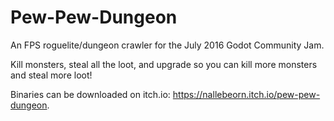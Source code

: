 # Pew-Pew-Dungeon
An FPS roguelite/dungeon crawler for the July 2016 Godot Community Jam.

Kill monsters, steal all the loot, and upgrade so you can kill more monsters and steal more loot!

Binaries can be downloaded on itch.io: https://nallebeorn.itch.io/pew-pew-dungeon.
